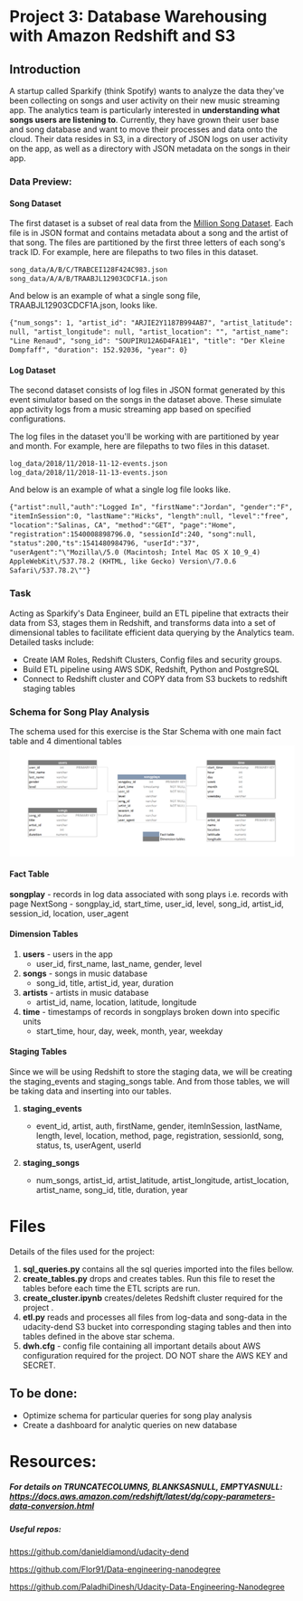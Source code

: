 # Project 3: Database Warehousing with Amazon Redshift and S3

## Introduction

A startup called Sparkify (think Spotify) wants to analyze the data they've been collecting on songs and user activity on their new music streaming app. The analytics team is particularly interested in **understanding what songs users are listening to**. Currently, they have grown their user base and song database and want to move their processes and data onto the cloud. Their data resides in S3, in a directory of JSON logs on user activity on the app, as well as a directory with JSON metadata on the songs in their app.


### Data Preview:
#### Song Dataset
The first dataset is a subset of real data from the [Million Song Dataset](https://labrosa.ee.columbia.edu/millionsong). Each file is in JSON format and contains metadata about a song and the artist of that song. The files are partitioned by the first three letters of each song's track ID. For example, here are filepaths to two files in this dataset.

```
song_data/A/B/C/TRABCEI128F424C983.json
song_data/A/A/B/TRAABJL12903CDCF1A.json
```
And below is an example of what a single song file, TRAABJL12903CDCF1A.json, looks like.
```
{"num_songs": 1, "artist_id": "ARJIE2Y1187B994AB7", "artist_latitude": null, "artist_longitude": null, "artist_location": "", "artist_name": "Line Renaud", "song_id": "SOUPIRU12A6D4FA1E1", "title": "Der Kleine Dompfaff", "duration": 152.92036, "year": 0}
```
#### Log Dataset
The second dataset consists of log files in JSON format generated by this event simulator based on the songs in the dataset above. These simulate app activity logs from a music streaming app based on specified configurations.

The log files in the dataset you'll be working with are partitioned by year and month. For example, here are filepaths to two files in this dataset.

```
log_data/2018/11/2018-11-12-events.json
log_data/2018/11/2018-11-13-events.json
```
And below is an example of what a single log file looks like.
```
{"artist":null,"auth":"Logged In", "firstName":"Jordan", "gender":"F", "itemInSession":0, "lastName":"Hicks", "length":null, "level":"free", "location":"Salinas, CA", "method":"GET", "page":"Home", "registration":1540008898796.0, "sessionId":240, "song":null, "status":200,"ts":1541480984796, "userId":"37", "userAgent":"\"Mozilla\/5.0 (Macintosh; Intel Mac OS X 10_9_4) AppleWebKit\/537.78.2 (KHTML, like Gecko) Version\/7.0.6 Safari\/537.78.2\""}
```

### Task
Acting as Sparkify's Data Engineer, build an ETL pipeline that extracts their data from S3, stages them in Redshift, and transforms data into a set of dimensional tables to facilitate efficient data querying by the Analytics team. 
Detailed tasks include:
- Create IAM Roles, Redshift Clusters, Config files and security groups.
- Build ETL pipeline using AWS SDK, Redshift, Python and PostgreSQL
- Connect to Redshift cluster and COPY data from S3 buckets to redshift staging tables



### Schema for Song Play Analysis
The schema used for this exercise is the Star Schema with one main fact table and 4 dimentional tables
<img src="https://github.com/SumerBangera/Data-Engineering/blob/main/Project%201:%20Postgres/Star%20Schema.png"/>


#### Fact Table
**songplay** - records in log data associated with song plays i.e. records with page NextSong
    - songplay_id, start_time, user_id, level, song_id, artist_id, session_id, location, user_agent

#### Dimension Tables
1. **users** - users in the app
    - user_id, first_name, last_name, gender, level
2. **songs** - songs in music database
    - song_id, title, artist_id, year, duration
3. **artists** - artists in music database
    - artist_id, name, location, latitude, longitude
4. **time** - timestamps of records in songplays broken down into specific units
    - start_time, hour, day, week, month, year, weekday
    

#### Staging Tables
Since we will be using Redshift to store the staging data, we will be creating the staging_events and staging_songs table. And from those tables, we will be taking data and inserting into our tables.

1. **staging_events** 
    - event_id, artist, auth, firstName, gender, itemInSession, lastName, length, level, location, method, page, registration, sessionId, song, status, ts, userAgent, userId

2. **staging_songs** 
    - num_songs, artist_id, artist_latitude, artist_longitude, artist_location, artist_name, song_id, title, duration, year


# Files
Details of the files used for the project:
1. **sql_queries.py** contains all the sql queries imported into the files bellow.
2. **create_tables.py** drops and creates tables. Run this file to reset the tables before each time the ETL scripts are run.
3. **create_cluster.ipynb** creates/deletes Redshift cluster required for the project .
4. **etl.py** reads and processes all files from log-data and song-data in the udacity-dend S3 bucket into corresponding staging tables and then into  tables defined in the above star schema.
5. **dwh.cfg** - config file containing all important details about AWS configuration required for the project. DO NOT share the AWS KEY and SECRET. 


## To be done:
- Optimize schema for particular queries for song play analysis
- Create a dashboard for analytic queries on new database

# Resources:
##### For details on TRUNCATECOLUMNS, BLANKSASNULL, EMPTYASNULL: https://docs.aws.amazon.com/redshift/latest/dg/copy-parameters-data-conversion.html 

##### Useful repos:
https://github.com/danieldiamond/udacity-dend

https://github.com/Flor91/Data-engineering-nanodegree

https://github.com/PaladhiDinesh/Udacity-Data-Engineering-Nanodegree
